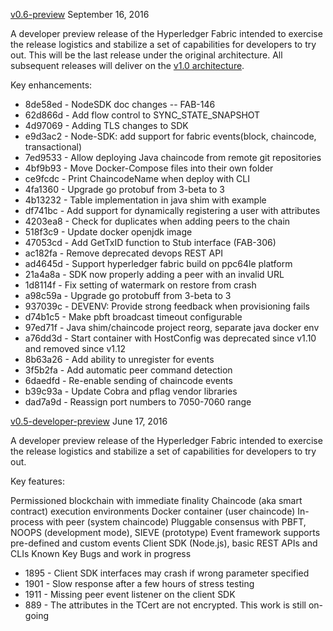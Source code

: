 

[v0.6-preview](https://github.com/hyperledger/fabric/tree/v0.6) September 16, 2016

A developer preview release of the Hyperledger Fabric intended
to exercise the release logistics and stabilize a set of capabilities for
developers to try out. This will be the last release under the original
architecture. All subsequent releases will deliver on the
[v1.0 architecture](https://github.com/hyperledger/fabric/blob/master/proposals/r1/Next-Consensus-Architecture-Proposal.md).

Key enhancements:

* 8de58ed - NodeSDK doc changes -- FAB-146
* 62d866d - Add flow control to SYNC_STATE_SNAPSHOT
* 4d97069 - Adding TLS changes to SDK
* e9d3ac2 - Node-SDK: add support for fabric events(block, chaincode, transactional)
* 7ed9533 - Allow deploying Java chaincode from remote git repositories
* 4bf9b93 - Move Docker-Compose files into their own folder
* ce9fcdc - Print ChaincodeName when deploy with CLI
* 4fa1360 - Upgrade go protobuf from 3-beta to 3
* 4b13232 - Table implementation in java shim with example
* df741bc - Add support for dynamically registering a user with attributes
* 4203ea8 - Check for duplicates when adding peers to the chain
* 518f3c9 - Update docker openjdk image
* 47053cd - Add GetTxID function to Stub interface (FAB-306)
* ac182fa - Remove deprecated devops REST API
* ad4645d - Support hyperledger fabric build on ppc64le platform
* 21a4a8a - SDK now properly adding a peer with an invalid URL
* 1d8114f - Fix setting of watermark on restore from crash
* a98c59a - Upgrade go protobuff from 3-beta to 3
* 937039c - DEVENV: Provide strong feedback when provisioning fails
* d74b1c5 - Make pbft broadcast timeout configurable
* 97ed71f - Java shim/chaincode project reorg, separate java docker env
* a76dd3d - Start container with HostConfig was deprecated since v1.10 and removed since v1.12
* 8b63a26 - Add ability to unregister for events
* 3f5b2fa - Add automatic peer command detection
* 6daedfd - Re-enable sending of chaincode events
* b39c93a - Update Cobra and pflag vendor libraries
* dad7a9d - Reassign port numbers to 7050-7060 range                                

[v0.5-developer-preview](https://github.com/hyperledger-archives/fabric/tree/v0.5-developer-preview)
June 17, 2016

A developer preview release of the Hyperledger Fabric intended
to exercise the release logistics and stabilize a set of capabilities for
developers to try out.

Key features:

Permissioned blockchain with immediate finality
Chaincode (aka smart contract) execution environments
Docker container (user chaincode)
In-process with peer (system chaincode)
Pluggable consensus with PBFT, NOOPS (development mode), SIEVE (prototype)
Event framework supports pre-defined and custom events
Client SDK (Node.js), basic REST APIs and CLIs
Known Key Bugs and work in progress

* 1895 - Client SDK interfaces may crash if wrong parameter specified
* 1901 - Slow response after a few hours of stress testing
* 1911 - Missing peer event listener on the client SDK
* 889  - The attributes in the TCert are not encrypted. This work is still on-going
